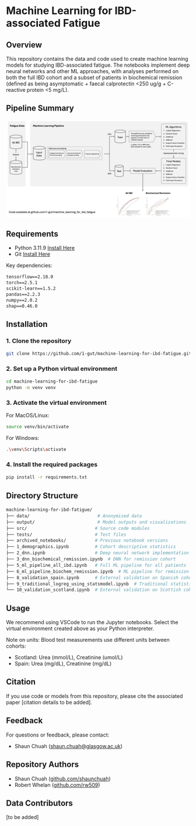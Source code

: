 # Machine Learning for IBD-associated Fatigue

## Overview

This repository contains the data and code used to create machine learning models for studying IBD-associated fatigue. The notebooks implement deep neural networks and other ML approaches, with analyses performed on both the full IBD cohort and a subset of patients in biochemical remission (defined as being asymptomatic + faecal calprotectin <250 ug/g + C-reactive protein <5 mg/L).

## Pipeline Summary

![ML Pipeline Summary](pipeline_summary.png)

## Requirements

- Python 3.11.9 [Install Here](https://www.python.org/downloads/)
- Git [Install Here](https://git-scm.com/downloads)

Key dependencies:

```text
tensorflow==2.18.0
torch==2.5.1
scikit-learn==1.5.2
pandas==2.2.3
numpy==2.0.2
shap==0.46.0
```

## Installation

### 1. Clone the repository

```bash
git clone https://github.com/1-gut/machine-learning-for-ibd-fatigue.git
```

### 2. Set up a Python virtual environment

```bash
cd machine-learning-for-ibd-fatigue
python -m venv venv
```

### 3. Activate the virtual environment

For MacOS/Linux:

```bash
source venv/bin/activate
```

For Windows:

```bash
.\venv\Scripts\activate
```

### 4. Install the required packages

```bash
pip install -r requirements.txt
```

## Directory Structure

```bash
machine-learning-for-ibd-fatigue/
├── data/                          # Anonymised data
├── output/                        # Model outputs and visualizations
├── src/                          # Source code modules
├── tests/                        # Test files
├── archived_notebooks/           # Previous notebook versions
├── 1_demographics.ipynb          # Cohort descriptive statistics
├── 2_dnn.ipynb                   # Deep neural network implementation
├── 3_dnn_biochemical_remission.ipynb  # DNN for remission cohort
├── 5_ml_pipeline_all_ibd.ipynb   # Full ML pipeline for all patients
├── 6_ml_pipeline_biochem_remission.ipynb  # ML pipeline for remission cohort
├── 8_validation_spain.ipynb      # External validation on Spanish cohort
├── 9_traditional_logreg_using_statsmodel.ipynb  # Traditional statistics
└── 10_validation_scotland.ipynb  # External validation on Scottish cohort
```

## Usage

We recommend using VSCode to run the Jupyter notebooks. Select the virtual environment created above as your Python interpreter.

Note on units: Blood test measurements use different units between cohorts:

- Scotland: Urea (mmol/L), Creatinine (umol/L)
- Spain: Urea (mg/dL), Creatinine (mg/dL)

## Citation

If you use code or models from this repository, please cite the associated paper [citation details to be added].

## Feedback

For questions or feedback, please contact:

- Shaun Chuah ([shaun.chuah@glasgow.ac.uk](mailto:shaun.chuah@glasgow.ac.uk))

## Repository Authors

- Shaun Chuah ([github.com/shaunchuah](https://github.com/shaunchuah))
- Robert Whelan ([github.com/rw509](https://github.com/rw509))

## Data Contributors

[to be added]
